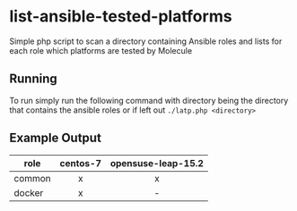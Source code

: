 # list-ansible-tested-platforms
Simple php script to scan a directory containing Ansible roles and lists for each role which platforms are tested by Molecule

## Running
To run simply run the following command with directory being the directory that contains the ansible roles or if left out 
```./latp.php <directory>```

## Example Output
| role                     | centos-7 | opensuse-leap-15.2 |
| ------------------------ |:--------:|:------------------:|
| common                   | x        | x                  |
| docker                   | x        | -                  |
